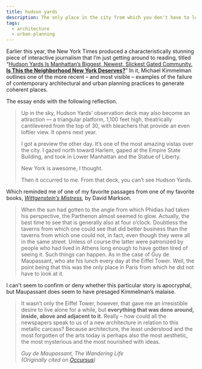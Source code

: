 ```yaml
---
title: hudson yards
description: The only place in the city from which you don't have to look at it.
tags:
  - architecture
  - urban-planning
---
```


Earlier this year, the New York Times produced a characteristically stunning piece of interactive journalism that I’m just getting around to reading, titled “[Hudson Yards Is Manhattan’s Biggest, Newest, Slickest Gated Community. **Is This the Neighborhood New York Deserves?**](https://www.nytimes.com/interactive/2019/03/14/arts/design/hudson-yards-nyc.html)” In it, Michael Kimmelman outlines one of the more recent – and most visible – examples of the failure of contemporary architectural and urban planning practices to generate coherent places.

The essay ends with the following reflection.

> Up in the sky, Hudson Yards’ observation deck may also become an attraction — a triangular platform, 1,100 feet high, theatrically cantilevered from the top of 30, with bleachers that provide an even loftier view. It opens next year.
>
> I got a preview the other day. It’s one of the most amazing vistas over the city. I gazed north toward Harlem, gaped at the Empire State Building, and took in Lower Manhattan and the Statue of Liberty.
>
> New York is awesome, I thought.
>
> Then it occurred to me.
> From that deck, you can’t see Hudson Yards.

Which reminded me of one of my favorite passages from one of my favorite books, *[Wittgenstein’s Mistress](https://barnsworthburning.net/works/wittgensteins-mistress)*, by David Markson.

> When the sun had gotten to the angle from which Phidias had taken his perspective, the Parthenon almost seemed to glow.
> Actually, the best time to see that is generally also at four o’clock.
> Doubtless the taverns from which one could see that did better business than the taverns from which one could not, in fact, even though they were all in the same street.
> Unless of course the latter were patronized by people who had lived in Athens long enough to have gotten tired of seeing it.
> Such things can happen. As in the case of Guy de Maupassant, who ate his lunch every day at the Eiffel Tower.
> Well, the point being that this was the only place in Paris from which he did not have to look at it.

I can't seem to confirm or deny whether this particular story is apocryphal, but Maupassant does seem to have presaged Kimmelman’s malaise.

> It wasn’t only the Eiffel Tower, however, that gave me an irresistible desire to live alone for a while, but **everything that was done around, inside, above and adjacent to it**. Really – how could all the newspapers speak to us of a new architecture in relation to this metallic carcass? Because architecture, the least understood and the most forgotten of the arts today is perhaps also the most aesthetic, the most mysterious and the most nourished with ideas.
>
> <cite>Guy de Maupassant, *The Wandering Life* <br/>(Originally cited on [Occursus](https://occursus.org/2013/01/20/guy-de-maupassant-will-self-the-eiffel-tower-and-the-shard/))</cite>